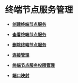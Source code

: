 # 终端节点服务管理<a name="vpcep_03_0100"></a>

-   **[创建终端节点服务](创建终端节点服务.md)**  

-   **[查看终端节点服务](查看终端节点服务.md)**  

-   **[删除终端节点服务](删除终端节点服务.md)**  

-   **[连接管理](连接管理.md)**  

-   **[终端节点服务权限管理](终端节点服务权限管理.md)**  

-   **[端口映射](端口映射.md)**  


